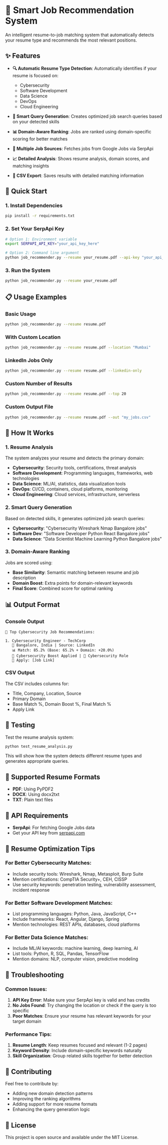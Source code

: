 # 🎯 Smart Job Recommendation System

An intelligent resume-to-job matching system that automatically detects your resume type and recommends the most relevant positions.

## ✨ Features

- **🔍 Automatic Resume Type Detection**: Automatically identifies if your resume is focused on:
  - Cybersecurity
  - Software Development
  - Data Science
  - DevOps
  - Cloud Engineering

- **🚀 Smart Query Generation**: Creates optimized job search queries based on your detected skills
- **📊 Domain-Aware Ranking**: Jobs are ranked using domain-specific scoring for better matches
- **💼 Multiple Job Sources**: Fetches jobs from Google Jobs via SerpApi
- **📈 Detailed Analysis**: Shows resume analysis, domain scores, and matching insights
- **💾 CSV Export**: Saves results with detailed matching information

## 🚀 Quick Start

### 1. Install Dependencies

```bash
pip install -r requirements.txt
```

### 2. Set Your SerpApi Key

```bash
# Option 1: Environment variable
export SERPAPI_API_KEY="your_api_key_here"

# Option 2: Command line argument
python job_recommender.py --resume your_resume.pdf --api-key "your_api_key_here"
```

### 3. Run the System

```bash
python job_recommender.py --resume your_resume.pdf
```

## 📋 Usage Examples

### Basic Usage
```bash
python job_recommender.py --resume resume.pdf
```

### With Custom Location
```bash
python job_recommender.py --resume resume.pdf --location "Mumbai"
```

### LinkedIn Jobs Only
```bash
python job_recommender.py --resume resume.pdf --linkedin-only
```

### Custom Number of Results
```bash
python job_recommender.py --resume resume.pdf --top 20
```

### Custom Output File
```bash
python job_recommender.py --resume resume.pdf --out "my_jobs.csv"
```

## 🔧 How It Works

### 1. Resume Analysis
The system analyzes your resume and detects the primary domain:
- **Cybersecurity**: Security tools, certifications, threat analysis
- **Software Development**: Programming languages, frameworks, web technologies
- **Data Science**: ML/AI, statistics, data visualization tools
- **DevOps**: CI/CD, containers, cloud platforms, monitoring
- **Cloud Engineering**: Cloud services, infrastructure, serverless

### 2. Smart Query Generation
Based on detected skills, it generates optimized job search queries:
- **Cybersecurity**: "Cybersecurity Wireshark Nmap Bangalore jobs"
- **Software Dev**: "Software Developer Python React Bangalore jobs"
- **Data Science**: "Data Scientist Machine Learning Python Bangalore jobs"

### 3. Domain-Aware Ranking
Jobs are scored using:
- **Base Similarity**: Semantic matching between resume and job description
- **Domain Boost**: Extra points for domain-relevant keywords
- **Final Score**: Combined score for optimal ranking

## 📊 Output Format

### Console Output
```
🎯 Top Cybersecurity Job Recommendations:

1. Cybersecurity Engineer - TechCorp
   📍 Bangalore, India | Source: LinkedIn
   📊 Match: 85.2% (Base: 65.2% + Domain: +20.0%)
   🚀 Cybersecurity Boost Applied | 🎯 Cybersecurity Role
   🔗 Apply: [Job Link]
```

### CSV Output
The CSV includes columns for:
- Title, Company, Location, Source
- Primary Domain
- Base Match %, Domain Boost %, Final Match %
- Apply Link

## 🧪 Testing

Test the resume analysis system:

```bash
python test_resume_analysis.py
```

This will show how the system detects different resume types and generates appropriate queries.

## 📁 Supported Resume Formats

- **PDF**: Using PyPDF2
- **DOCX**: Using docx2txt
- **TXT**: Plain text files

## 🔑 API Requirements

- **SerpApi**: For fetching Google Jobs data
- Get your API key from [serpapi.com](https://serpapi.com)

## 🎯 Resume Optimization Tips

### For Better Cybersecurity Matches:
- Include security tools: Wireshark, Nmap, Metasploit, Burp Suite
- Mention certifications: CompTIA Security+, CEH, CISSP
- Use security keywords: penetration testing, vulnerability assessment, incident response

### For Better Software Development Matches:
- List programming languages: Python, Java, JavaScript, C++
- Include frameworks: React, Angular, Django, Spring
- Mention technologies: REST APIs, databases, cloud platforms

### For Better Data Science Matches:
- Include ML/AI keywords: machine learning, deep learning, AI
- List tools: Python, R, SQL, Pandas, TensorFlow
- Mention domains: NLP, computer vision, predictive modeling

## 🚨 Troubleshooting

### Common Issues:

1. **API Key Error**: Make sure your SerpApi key is valid and has credits
2. **No Jobs Found**: Try changing the location or check if the query is too specific
3. **Poor Matches**: Ensure your resume has relevant keywords for your target domain

### Performance Tips:

1. **Resume Length**: Keep resumes focused and relevant (1-2 pages)
2. **Keyword Density**: Include domain-specific keywords naturally
3. **Skill Organization**: Group related skills together for better detection

## 🤝 Contributing

Feel free to contribute by:
- Adding new domain detection patterns
- Improving the ranking algorithms
- Adding support for more resume formats
- Enhancing the query generation logic

## 📄 License

This project is open source and available under the MIT License.

